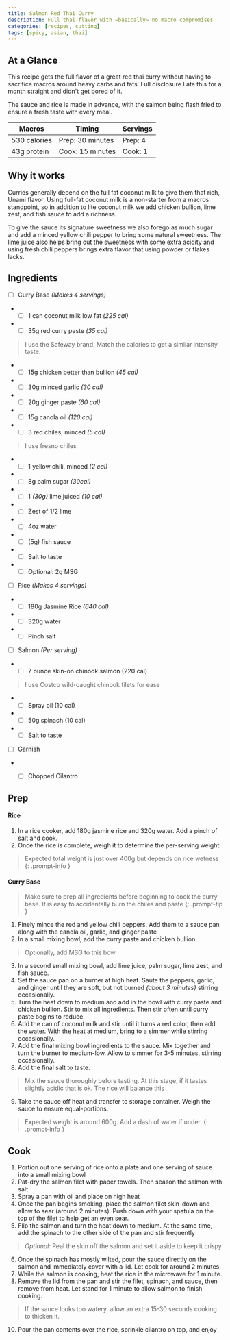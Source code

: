 ```yaml
---
title: Salmon Red Thai Curry
description: Full thai flavor with ~basically~ no macro compromises
categories: [recipes, cutting]
tags: [spicy, asian, thai]
---
```

## At a Glance
This recipe gets the full flavor of a great red thai curry without having to sacrifice macros around heavy carbs and fats. Full disclosure I ate this for a month straight and didn't get bored of it.

The sauce and rice is made in advance, with the salmon being flash fried to ensure a fresh taste with every meal.

| Macros       | Timing           | Servings|
|--------------|------------------|---------|
| 530 calories | Prep: 30 minutes | Prep: 4 |
| 43g protein  | Cook: 15 minutes | Cook: 1 |

## Why it works
Curries generally depend on the full fat coconut milk to give them that rich, Unami flavor. Using full-fat coconut milk is a non-starter from a macros standpoint, so in addition to lite coconut milk we add chicken bullion, lime zest, and fish sauce to add a richness.

To give the sauce its signature sweetness we also forego as much sugar and add a minced yellow chili pepper to bring some natural sweetness. The lime juice also helps bring out the sweetness with some extra acidity and using fresh chili peppers brings extra flavor that using powder or flakes lacks.

## Ingredients

- [ ] Curry Base _(Makes 4 servings)_
- - [ ] 1 can coconut milk low fat _(225 cal)_
- - [ ] 35g red curry paste _(35 cal)_
> I use the Safeway brand. Match the calories to get a similar intensity taste.
- - [ ] 15g chicken better than bullion _(45 cal)_
- - [ ] 30g minced garlic _(30 cal)_
- - [ ] 20g ginger paste _(60 cal)_
- - [ ] 15g canola oil _(120 cal)_
- - [ ] 3 red chiles, minced _(5 cal)_
> I use fresno chiles
- - [ ] 1 yellow chili, minced _(2 cal)_
- - [ ] 8g palm sugar _(30cal)_
- - [ ] 1 _(30g)_ lime juiced _(10 cal)_
- - [ ] Zest of 1/2 lime
- - [ ] 4oz water 
- - [ ] (5g) fish sauce 
- - [ ] Salt to taste
- - [ ] Optional: 2g MSG

- [ ] Rice _(Makes 4 servings)_
- - [ ] 180g Jasmine Rice _(640 cal)_
- - [ ] 320g water
- - [ ] Pinch salt

- [ ] Salmon _(Per serving)_
- - [ ] 7 ounce skin-on chinook salmon (220 cal)
> I use Costco wild-caught chinook filets for ease
- - [ ] Spray oil (10 cal)
- - [ ] 50g spinach (10 cal)
- - [ ] Salt to taste

- [ ] Garnish
- - [ ] Chopped Cilantro


## Prep
#### Rice
1. In a rice cooker, add 180g jasmine rice and 320g water. Add a pinch of salt and cook.
2. Once the rice is complete, weigh it to determine the per-serving weight.

> Expected total weight is just over 400g but depends on rice wetness
{: .prompt-info }

#### Curry Base
> Make sure to prep all ingredients before beginning to cook the curry base. It is easy to accidentally burn the chiles and paste
{: .prompt-tip }

1. Finely mince the red and yellow chili peppers. Add them to a sauce pan along with the canola oil, garlic, and ginger paste
2. In a small mixing bowl, add the curry paste and chicken bullion.
> Optionally, add MSG to this bowl
3. In a second small mixing bowl, add lime juice, palm sugar, lime zest, and fish sauce.
4. Set the sauce pan on a burner at high heat. Saute the peppers, garlic, and ginger until they are soft, but not burned _(about 3 minutes)_ stirring occasionally.
5. Turn the heat down to medium and add in the bowl with curry paste and chicken bullion. Stir to mix all ingredients. Then stir often until curry paste begins to reduce.
6. Add the can of coconut milk and stir until it turns a red color, then add the water. With the heat at medium, bring to a simmer while stirring occasionally.
7. Add the final mixing bowl ingredients to the sauce. Mix together and turn the burner to medium-low. Allow to simmer for 3-5 minutes, stirring occasionally.
8. Add the final salt to taste. 
> Mix the sauce thoroughly before tasting. At this stage, if it tastes slightly acidic that is ok. The rice will balance this
9. Take the sauce off heat and transfer to storage container. Weigh the sauce to ensure equal-portions. 

> Expected weight is around 600g. Add a dash of water if under.
{: .prompt-info }

## Cook
1. Portion out one serving of rice onto a plate and one serving of sauce into a small mixing bowl
2. Pat-dry the salmon filet with paper towels. Then season the salmon with salt
3. Spray a pan with oil and place on high heat
4. Once the pan begins smoking, place the salmon filet skin-down and allow to sear (around 2 minutes). Push down with your spatula on the top of the filet to help get an even sear.
5. Flip the salmon and turn the heat down to medium. At the same time, add the spinach to the other side of the pan and stir frequently
> _Optional:_ Peal the skin off the salmon and set it aside to keep it crispy.
6. Once the spinach has mostly wilted, pour the sauce directly on the salmon and immediately cover with a lid. Let cook for around 2 minutes.
8. While the salmon is cooking, heat the rice in the microwave for 1 minute.
9. Remove the lid from the pan and stir the filet, spinach, and sauce, then remove from heat. Let stand for 1 minute to allow salmon to finish cooking.
> If the sauce looks too watery. allow an extra 15-30 seconds cooking to thicken it.
10. Pour the pan contents over the rice, sprinkle cilantro on top, and enjoy
